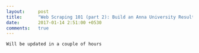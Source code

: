 ```yaml
---
layout:     post
title:      "Web Scraping 101 (part 2): Build an Anna University Result Scraper"
date:       2017-01-14 2:51:00 +0530
comments:   true
---
```


```
Will be updated in a couple of hours
```
